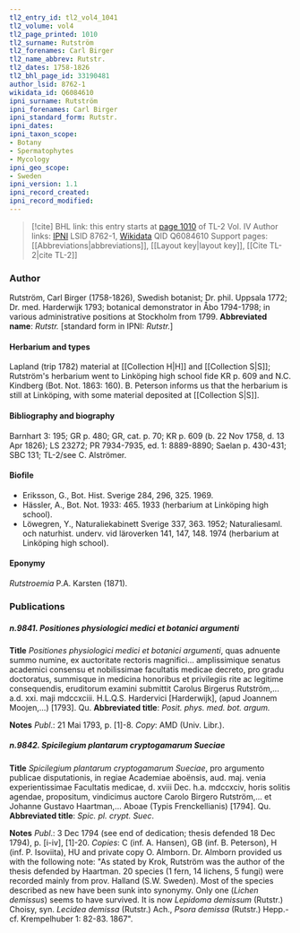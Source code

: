 ```yaml
---
tl2_entry_id: tl2_vol4_1041
tl2_volume: vol4
tl2_page_printed: 1010
tl2_surname: Rutström
tl2_forenames: Carl Birger
tl2_name_abbrev: Rutstr.
tl2_dates: 1758-1826
tl2_bhl_page_id: 33190481
author_lsid: 8762-1
wikidata_id: Q6084610
ipni_surname: Rutström
ipni_forenames: Carl Birger
ipni_standard_form: Rutstr.
ipni_dates: 
ipni_taxon_scope: 
- Botany
- Spermatophytes
- Mycology
ipni_geo_scope: 
- Sweden
ipni_version: 1.1
ipni_record_created: 
ipni_record_modified:
---
```


> [!cite] BHL link: this entry starts at [page 1010](https://www.biodiversitylibrary.org/page/33190481) of TL-2 Vol. IV
> Author links: [IPNI](https://www.ipni.org/a/8762-1) LSID 8762-1, [Wikidata](https://www.wikidata.org/wiki/Q6084610) QID Q6084610
> Support pages: [[Abbreviations|abbreviations]], [[Layout key|layout key]], [[Cite TL-2|cite TL-2]]

### Author

Rutström, Carl Birger (1758-1826), Swedish botanist; Dr. phil. Uppsala 1772; Dr. med. Harderwijk 1793; botanical demonstrator in Åbo 1794-1798; in various administrative positions at Stockholm from 1799. 
**Abbreviated name**: *Rutstr.* \[standard form in IPNI: *Rutstr.*\]

#### Herbarium and types

Lapland (trip 1782) material at [[Collection H|H]] and [[Collection S|S]]; Rutström's herbarium went to Linköping high school fide KR p. 609 and N.C. Kindberg (Bot. Not. 1863: 160). B. Peterson informs us that the herbarium is still at Linköping, with some material deposited at [[Collection S|S]].

#### Bibliography and biography

Barnhart 3: 195; GR p. 480; GR, cat. p. 70; KR p. 609 (b. 22 Nov 1758, d. 13 Apr 1826); LS 23272; PR 7934-7935, ed. 1: 8889-8890; Saelan p. 430-431; SBC 131; TL-2/see C. Alströmer.

#### Biofile

- Eriksson, G., Bot. Hist. Sverige 284, 296, 325. 1969.
- Hässler, A., Bot. Not. 1933: 465. 1933 (herbarium at Linköping high school).
- Löwegren, Y., Naturaliekabinett Sverige 337, 363. 1952; Naturaliesaml. och naturhist. underv. vid läroverken 141, 147, 148. 1974 (herbarium at Linköping high school).

#### Eponymy

*Rutstroemia* P.A. Karsten (1871).

### Publications

##### n.9841. Positiones physiologici medici et botanici argumenti

**Title**
*Positiones physiologici medici et botanici argumenti*, quas adnuente summo numine, ex auctoritate rectoris magnifici... amplissimique senatus academici consensu et nobilissimae facultatis medicae decreto, pro gradu doctoratus, summisque in medicina honoribus et privilegiis rite ac legitime consequendis, eruditorum examini submittit Carolus Birgerus Rutström,... a.d. xxi. maji mdccxciii. H.L.Q.S. Hardervici \[Harderwijk\], (apud Joannem Moojen,...) \[1793\]. Qu.
**Abbreviated title**: *Posit. phys. med. bot. argum.*

**Notes**
*Publ*.: 21 Mai 1793, p. \[1\]-8. *Copy*: AMD (Univ. Libr.).

##### n.9842. Spicilegium plantarum cryptogamarum Sueciae

**Title**
*Spicilegium plantarum cryptogamarum Sueciae*, pro argumento publicae disputationis, in regiae Academiae aboënsis, aud. maj. venia experientissimae Facultatis medicae, d. xviii Dec. h.a. mdccxciv, horis solitis agendae, propositum, vindicimus auctore Carolo Birgero Rutström,... et Johanne Gustavo Haartman,... Aboae (Typis Frenckellianis) \[1794\]. Qu.
**Abbreviated title**: *Spic. pl. crypt. Suec*.

**Notes**
*Publ*.: 3 Dec 1794 (see end of dedication; thesis defended 18 Dec 1794), p. \[i-iv\], \[1\]-20.
*Copies*: C (inf. A. Hansen), GB (inf. B. Peterson), H (inf. P. Isoviita), HU and private copy O. Almborn. Dr. Almborn provided us with the following note: "As stated by Krok, Rutström was the author of the thesis defended by Haartman. 20 species (1 fern, 14 lichens, 5 fungi) were recorded mainly from prov. Halland (S.W. Sweden). Most of the species described as new have been sunk into synonymy. Only one (*Lichen demissus*) seems to have survived. It is now *Lepidoma demissum* (Rutstr.) Choisy, syn.
*Lecidea demissa* (Rutstr.) Ach., *Psora demissa* (Rutstr.) Hepp.-cf. Krempelhuber 1: 82-83. 1867".

